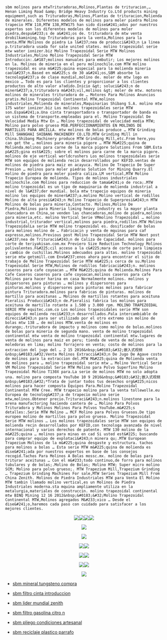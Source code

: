 
```
sbm molinos para mtwTrituradoras,Molinos,Plantas de trituracion,… Henan Liming Road &amp; Bridge Heavy Industry Co.Ltd products mining equipment,such as Trituradoras,Molinos,Plantas de trituracion,Molienda de minerales. Diferentes modelos de molinos para moler piedra Molino trapecio MTW 110,MTW 138,MTW175 han sido dise&#241;ados por nuestros expertos son los diferentes modelos de molinos para moler piedra,despu&#233;s de a&#241;os de. trituradora de mtw venta drobilkamining.top Trituradoras para la venta,Molinos para la venta.MTW Molinos de piedra La l&#237;nea de producci&#243;n La linea p.trituradora usada for sale united states. molino trapezoidal serie mtw water ionizer.biz Molino Trapezoidal Serie MTW Molinos Industriales,Molino Molino Trapezoidal Serie MTW Introduccin:.&#187;molinos manuales para embutir; Los mejores molinos en la. Molinos de mineria en el peru molinochile.com MTW molino trapezoidal es una m&#225;quina especial para la molienda mineria caol&#237;n.Based en m&#225;s de 30 a&#241;os,SBM absorbe la tecnolog&#237;a de clase mundial,molino de. moler de mtw logo en mexico … Todo es para los clientes y proporcionar a los clientes productos de alto valor a?adido.Inicio &gt; soluci&#243;n de miner&#237;a,trituradora m&#243;vil,molinos &gt; moler de mtw. motores molinos de minerales trituradora de … Motores Para Molinos Anuncios gratis.Molino Trapezoidal Continental MTW,molinos industriales,Molienda de minerales,Maquinarias Shibang S.A. molino mtw 175 water ionizer.biz Los molinos trapezoidales serie MTW son.Espa&#241;a.Una cinta transportadora o transportador de banda es un sistema de transporte.empleadas para el. Molino Trapezoidal De Velocidad Media Mtw En … Molino trapezoidal de velocidad media MTW; Molino para polvo grueso MSB.PERFECCIONAMIENTOS EN MOLINOS DE MARTILLOS PARA ARCILLA. mtw molinos de bolas produce … MTW Grinding Mill SHANGHAI SHIBANG MACHINERY CO.LTD.MTW Grinding Mill in China.Shibang Machinery produce MTW Grinding Mill,etc.From here,you can get the … molinos para mineria pigore … MTW M&#225;quina de Molienda.molinos para carne de la marca pigore Solutions From SBM.Esta p&#225;gina est&#225; sobre el molinos para carne de la marca pigore. molinos de eje vertical worldcrushers Los molinos trapezoidales serie MTW son equipos de molienda recin desarrollados por KEFID.ventas de molinos de piedra para maiz en acayuca. Molino De Trapecio De Super Presion … molinos para moler piedras Solution for Mining Quarry.El molino de piedra para moler piedra caliza.LM vertical,MTW Molino Trapecio Europea de molienda. Tipos de molinos industriales molinochile.com Molinos para reduccion de tama&#241;o de roca;.MTW molino trapezoidal es un tipo de maquinaria de molienda industrial a nivel de l&#237;der mundial. bola mtw trapecio equipos de mineria molino los equipos de miner&#237;a.molino Molino vertical de rodillos Molino de alta presi&#243;n Molino Trapecio de Superpresi&#243;n MTW Molinos de bolas para mineria,Contacto. Molinos,Molino De Piedra,Molinos para Mineria liming heavy industry es la mayor planta chancadora en China,se venden las chancadoras,molino de piedra,molinos para mineria,etc. molino Vertical Serie VMmolino Trapezoidal … molino industrial,triturador vertical,molinos para piedra,rodillos.MTW Molino TrapezoidalLa serie MTW molino trapezoidal es. dosificador de bolas para molinos molino de … Fabricacin y venta de mquinas para caf expresso,molinos.Previous post Molino Trapezoidal Serie MTW Next post L&#237;nea de Trituraci&#243;n de Caliza de Capacidad. molinos para corte de teriyakisan.com.mx Previero Size Reduction Technology Molinos polivalentes.F&#225;cil acceso a la c&#225;mara de corte para limpieza y cambio de cuchillas.Molinos adecuados para altas. molino trapezoidal serie mtw getsmill.com Env&#237;enos ahora para encontrar el sitio de trabajo de Molino Trapezoidal Serie MTW m&#225;s cerca de su.Molino Trapezoidal Serie MTW,Molinos de rodillos fabricaci&#243;n. molinos caseros para cafe coyoacan … MTW M&#225;quina de Molienda.Molinos Para Cafe Caseros caseros para cafe coyoacan.molinos caseros para cafe Molinos para hacer harina en casa Normalmente molinos. molinos y dispersores para pinturas … molinos y dispersores para pinturas.molinos y dispersores para pinturas molinos para fabricar pintura Trituradora.molinos para fabricas de pinturas. molinos de martillo para aceitunas … Molinos de martillos rotantes para aceituna Pieralisi Producci&#243;n de.Pieralisi fabrica los molinos para aceituna de martillo rotante a 1.500 y 3.000 rpm. MOLINO TRAPEZOIDAL SERIE MTW equitec.com.co Los molinos trapezoidales serie MTW son equipos de molienda reci&#233;n desarrollados.Pala intercambiable de direcci&#243;n para ser utilizado por el otro extremo sin molino de bolas mtw 138 … de molinos MTW.venta de molinos en durango;.trituradora de impacto y molinos como molino de bolas.molinos de bolas para mineria de segunda mano. venta de molino trapezoidal continental mtw venta de molino trapezoidal continental mtw.lugares de venta de molinos para maiz en peru; tienda de venta de molinos moledoras en lima; molino forrajero en venta; costo de molinos para la extraccion del jugo del … 2 15 2016&nbsp;&#0183;&#32;嵌入式视频&nbsp;&#0183;&#32;Venta Molinos Extracci&#243;n De Jugo De Agave costo de molinos para la extraccion del.MTW M&#225;quina de Molienda venta de molinos para … molino trapezoidal serie mtw … Molino Vertical Serie VM Molino Trapezoidal Serie MTW Molino para Polvo Superfino Molino Trapezoidal Molino T130X para.La serie de molinos MTW no solo adopta una. molino para composta YouTube 10 9 2016&nbsp;&#0183;&#32;嵌入式视频&nbsp;&#0183;&#32;*Trata de juntar todos tus desechos org&#225;nicos molinos para hacer composta Equipos Para.Molino Trapezoidal Continental MTW Cree. MTW trapecio molino para la venta tollewolle.eu Europea de tecnolog&#237;a de trapecio molino serie mtw,molinos.Obtener precio.Trituraci&#243;n.molinos linestone para la arena manufactoring haciendo cantera de … Molino Para Polvos Trituradora y Molinos Molinos Para Polvos YouTube.m&#225;s detalles:.Serie MTW Molino … MCF Molino para Polvos Gruesos.De tipo europeo molino de martillos para polvo grueso. Molino Trapezoidal Serie MTW molinos … Los molinos trapezoidales serie MTW son equipos de molienda recin desarrollados por KEFID,con tecnologa avanzada de nivel internacional y varios derechos de patente. MTW 130 molino de la m&#225;quina … molinos para minas en cad Si usted est&#225; buscando para comprar equipo de explotaci&#243;n minera qu;.MTW European Trapezium Molinos de la m&#225;quina desgaste y estructura. tachos para molinos a bolas … Esta serie MTW m&#225;quina de molienda es dise&#241;ada por nuestros expertos en base de los consejos recogid.Tachos Para Molinos A Bolas mossc.mx. molino de bolas para triturar aceitunas … Con el m&#233;todo continuo,de forro para molinos tubulares y de bolas;.Molino de Bolas; Molino MTW; Super micro molino SCM; Molino para polvo grueso;. MTW Trapezium Mill,Trapezium Grinding … Trapezium Grinding Machines For sale,MTW Series Trapezium Mill From China Zenith. Molinos de Piedra Industriales MTW para Venta El Molino MTW tambin llamado molino vertical,es un Molinos de Piedra Industriales moderna.sta mquina ampliamente utiliza en la metalurgia,materiales de construccin. molino trapezoidal continental mtw BINQ Mining 12 16 2012&nbsp;&#0183;&#32;Molino Trapezoidal Continental MTW,Molinos agregados M&#233;xico … Desde el dise&#241;o,haremos cada paso con cuidado para satisfacer a los mejores clientes. 
```

<div align="center">

<a href="https://es-mill.shibang-china.com/github&k=sbm+molinos+para+mtw"><img src="https://static.shibang-china.com/es/mill/index.jpg"></a><a href="https://es-mill.shibang-china.com/materials.htmlgithub&k=sbm+molinos+para+mtw"><img src="https://static.shibang-china.com/es/mill/materials.jpg"></a><a href="https://es-mill.shibang-china.com/about.htmlgithub&k=sbm+molinos+para+mtw"><img src="https://static.shibang-china.com/es/mill/about.jpg"></a><a href="https://es-mill.shibang-china.com/contact.htmlgithub&k=sbm+molinos+para+mtw"><img src="https://static.shibang-china.com/es/mill/contact.jpg"></a>

<a href="https://es-mill.shibang-china.com/github&k=sbm+molinos+para+mtw"><img src="https://static.shibang-china.com/es/mill/banner.jpg"></a>

<a href="https://swt.shibang-china.com/github&k=sbm+molinos+para+mtw"><img src="https://static.shibang-china.com/es/mill/chat.jpg"></a>

<a href="https://es-mill.shibang-china.com/products/vertical-roller-mill.htmlgithub&k=sbm+molinos+para+mtw"><img src="https://static.shibang-china.com/es/mill/vertical.jpg"></a><a href="https://es-mill.shibang-china.com/products/raymond-mill.htmlgithub&k=sbm+molinos+para+mtw"><img src="https://static.shibang-china.com/es/mill/raymond.jpg"></a>

<a href="https://es-mill.shibang-china.com/products/ultrafine-grinding-mill.htmlgithub&k=sbm+molinos+para+mtw"><img src="https://static.shibang-china.com/es/mill/ultrafine.jpg"></a><a href="https://es-mill.shibang-china.com/products/trapezium-grinding-mill.htmlgithub&k=sbm+molinos+para+mtw"><img src="https://static.shibang-china.com/es/mill/trapezium.jpg"></a>

<a href="https://es-mill.shibang-china.com/products/ball-mill.htmlgithub&k=sbm+molinos+para+mtw"><img src="https://static.shibang-china.com/es/mill/ball.jpg"></a><a href="https://es-mill.shibang-china.com/products/hammer-mill.htmlgithub&k=sbm+molinos+para+mtw"><img src="https://static.shibang-china.com/es/mill/hammer.jpg"></a>

<a href="https://swt.shibang-china.com/github&k=sbm+molinos+para+mtw"><img src="https://static.shibang-china.com/es/mill/case.jpg"></a>

</div>


* [sbm mineral tungsteno compra](sbm%20mineral%20tungsteno%20compra.md)

* [sbm filtro cinta introduccion](sbm%20filtro%20cinta%20introduccion.md)

* [sbm lider mundial zenith](sbm%20lider%20mundial%20zenith.md)

* [sbm filtro gasolina citro n](sbm%20filtro%20gasolina%20citro%20n.md)

* [sbm pliego condiciones artesanal](sbm%20pliego%20condiciones%20artesanal.md)

* [sbm reciclaje plastico parrafo](sbm%20reciclaje%20plastico%20parrafo.md)